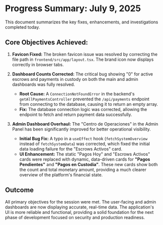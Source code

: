 # Progress Summary: July 9, 2025

This document summarizes the key fixes, enhancements, and investigations completed today.

## Core Objectives Achieved:

1.  **Favicon Fixed:** The broken favicon issue was resolved by correcting the file path in `frontend/src/app/layout.tsx`. The brand icon now displays correctly in browser tabs.

2.  **Dashboard Counts Corrected:** The critical bug showing "0" for active escrows and payments in custody on both the main and admin dashboards was fully resolved.
    *   **Root Cause:** A `ConnectionNotFoundError` in the backend's `getAllPaymentsController` prevented the `/api/payments` endpoint from connecting to the database, causing it to return an empty array.
    *   **Fix:** The database connection logic was corrected, allowing the endpoint to fetch and return payment data successfully.

3.  **Admin Dashboard Overhaul:** The "Centro de Operaciones" in the Admin Panel has been significantly improved for better operational visibility.
    *   **Initial Bug Fix:** A typo in a `useEffect` hook (`fetchSystemOverview` instead of `fetchSystemData`) was corrected, which fixed the initial data loading failure for the "Escrows Activos" card.
    *   **UI Enhancement:** The static "Pagos Hoy" and "Escrows Activos" cards were replaced with dynamic, data-driven cards for **"Pagos Pendientes"** and **"Pagos en Custodia"**. These new cards show both the count and total monetary amount, providing a much clearer overview of the platform's financial state.

## Outcome

All primary objectives for the session were met. The user-facing and admin dashboards are now displaying accurate, real-time data. The application's UI is more reliable and functional, providing a solid foundation for the next phase of development focused on security and production readiness.
